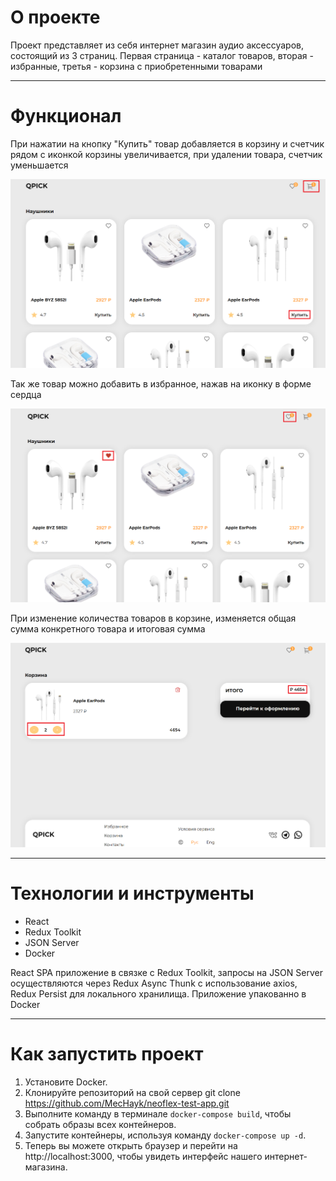 # О проекте

Проект представляет из себя интернет магазин аудио аксессуаров, состоящий из 3 страниц. Первая страница - каталог товаров, вторая - избранные, третья - корзина с приобретенными товарами

---

# Функционал

При нажатии на кнопку "Купить" товар добавляется в корзину и счетчик рядом с иконкой корзины увеличивается, при удалении товарa, счетчик уменьшается

![Корзина](./public/readme-img/readme1.png)

Так же товар можно добавить в избранное, нажав на иконку в форме сердца

![Избранные](./public//readme-img//readme2.png)

При изменение количества товаров в корзине, изменяется общая сумма конкретного товара и итоговая сумма

![Корзина](./public//readme-img//readme3.png)

---

# Технологии и инструменты

- React
- Redux Toolkit
- JSON Server
- Docker

React SPA приложение в связке с Redux Toolkit, запросы на JSON Server осуществляются через Redux Async Thunk с использование axios, Redux Persist для локального хранилища. Приложение упакованно в Docker

---

# Как запустить проект

1. Установите Docker.
2. Клонируйте репозиторий на свой сервер git clone https://github.com/MecHayk/neoflex-test-app.git
3. Выполните команду в терминале `docker-compose build`, чтобы собрать образы всех контейнеров.
4. Запустите контейнеры, используя команду `docker-compose up -d`.
5. Теперь вы можете открыть браузер и перейти на http://localhost:3000, чтобы увидеть интерфейс нашего интернет-магазина.
